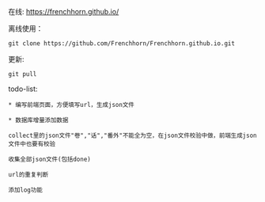 在线: https://frenchhorn.github.io/

离线使用：

`git clone https://github.com/Frenchhorn/Frenchhorn.github.io.git`

更新:

`git pull`

todo-list:

    * 编写前端页面，方便填写url，生成json文件

    * 数据库增量添加数据

    collect里的json文件"卷","话","番外"不能全为空，在json文件校验中做，前端生成json文件中也要有校验

    收集全部json文件(包括done)

    url的重复判断

    添加log功能
